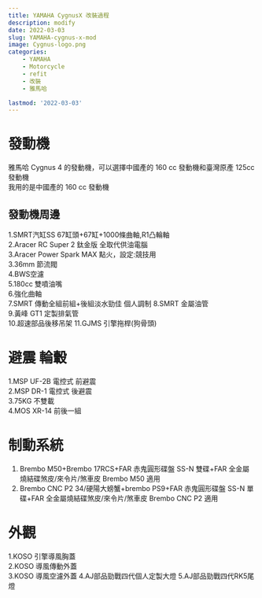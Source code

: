 ```yaml
---
title: YAMAHA CygnusX 改裝過程
description: modify
date: 2022-03-03
slug: YAMAHA-cygnus-x-mod
image: Cygnus-logo.png
categories:
    - YAMAHA
    - Motorcycle
    - refit
    - 改裝
    - 雅馬哈

lastmod: '2022-03-03'
---
```


# 發動機
雅馬哈 Cygnus 4 的發動機，可以選擇中國產的 160 cc 發動機和臺灣原產 125cc 發動機  
我用的是中國產的 160 cc 發動機  

## 發動機周邊  
1.SMRT汽缸SS 67缸頭+67缸+1000條曲軸,R1凸輪軸  
2.Aracer RC Super 2 鈦金版 全取代供油電腦  
3.Aracer Power Spark MAX 點火，設定:競技用  
3.36mm 節流閥  
4.BWS空濾  
5.180cc 雙噴油嘴  
6.強化曲軸  
7.SMRT 傳動全組前組+後組淡水勁佳 個人調制
8.SMRT 金屬油管  
9.黃峰 GT1 定製排氣管  
10.超速部品後移吊架
11.GJMS 引擎拖桿(狗骨頭)

# 避震 輪轂
1.MSP UF-2B 電控式 前避震  
2.MSP DR-1 電控式 後避震  
3.75KG 不雙載  
4.MOS XR-14 前後一組  

# 制動系統
1. Brembo M50+Brembo 17RCS+FAR 赤鬼圓形碟盤 SS-N 雙碟+FAR 全金屬燒結碟煞皮/來令片/煞車皮 Brembo M50 適用  
2. Brembo CNC P2 34/硬陽大螃蟹+brembo PS9+FAR 赤鬼圓形碟盤 SS-N 單碟+FAR 全金屬燒結碟煞皮/來令片/煞車皮 Brembo CNC P2 適用  

# 外觀
1.KOSO 引擎導風胸蓋  
2.KOSO 導風傳動外蓋  
3.KOSO 導風空濾外蓋
4.AJ部品勁戰四代個人定製大燈
5.AJ部品勁戰四代RK5尾燈



